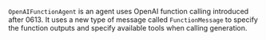`OpenAIFunctionAgent` is an agent uses OpenAI function calling introduced after 0613. It uses a
new type of message called `FunctionMessage` to specify the function outputs and specify
available tools when calling generation.